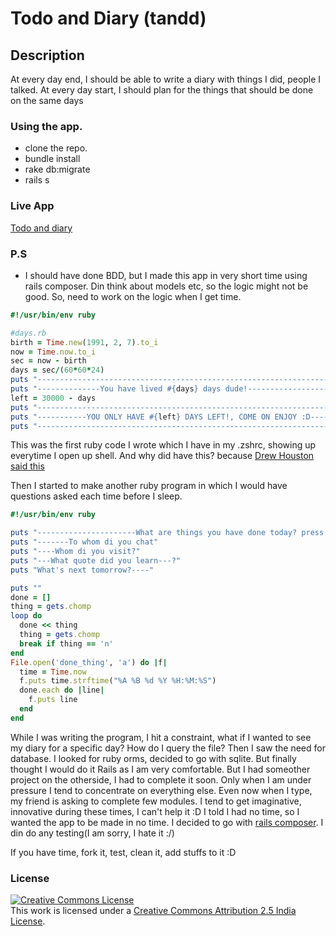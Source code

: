 Todo and Diary (tandd)
========================

## Description
At every day end, I should be able to write a diary with things I did, people I talked. At every day start, I should plan for the things that should be done on the same days

### Using the app.
- clone the repo.
- bundle install
- rake db:migrate
- rails s

### Live App
[Todo and diary](http://tandd.herokuapp.com)

### P.S
- I should have done BDD, but I made this app in very short time using rails composer. Din think about models etc, so the logic might not be good. So, need to work on the logic when I get time. 

```ruby
#!/usr/bin/env ruby

#days.rb
birth = Time.new(1991, 2, 7).to_i
now = Time.now.to_i
sec = now - birth
days = sec/(60*60*24)
puts "----------------------------------------------------------------------------"
puts "--------------You have lived #{days} days dude!-----------------------------"
left = 30000 - days
puts "----------------------------------------------------------------------------"
puts "-----------YOU ONLY HAVE #{left} DAYS LEFT!, COME ON ENJOY :D---------------" 
puts "----------------------------------------------------------------------------"
```

This was the first ruby code I wrote which I have in my .zshrc, showing up everytime I open up shell. And why did have this? because [Drew Houston said this](http://web.mit.edu/newsoffice/2013/commencement-address-houston-0607.html)

Then I started to make another ruby program in which I would have questions asked each time before I sleep.

```ruby
#!/usr/bin/env ruby

puts "----------------------What are things you have done today? press n if needed---------------------------"
puts "-------To whom di you chat"
puts "----Whom di you visit?"
puts "---What quote did you learn---?"
puts "What's next tomorrow?----"

puts ""
done = []
thing = gets.chomp
loop do
  done << thing
  thing = gets.chomp
  break if thing == 'n'
end
File.open('done_thing', 'a') do |f|
  time = Time.now
  f.puts time.strftime("%A %B %d %Y %H:%M:%S")
  done.each do |line|
    f.puts line
  end
end
```

While I was writing the program, I hit a constraint, what if I wanted to see my diary for a specific day? How do I query the file? Then I saw the need for database. I looked for ruby orms, decided to go with sqlite. But finally thought I would do it Rails as I am very comfortable. But I had someother project on the otherside,  I had to complete it soon. Only when I am under pressure I tend to concentrate on everything else. Even now when I type, my friend is asking to complete few modules. I tend to get imaginative, innovative during these times, I can't help it :D 
I told I had no time, so I wanted the app to be made in no time. I decided to go with [rails composer](https://github.com/RailsApps/rails-composer). I din do any testing(I am sorry, I hate it :/)

If you have time, fork it, test, clean it, add stuffs to it :D


### License
<a rel="license" href="http://creativecommons.org/licenses/by/2.5/in/deed.en_US"><img alt="Creative Commons License" style="border-width:0" src="http://i.creativecommons.org/l/by/2.5/in/88x31.png" /></a><br />This work is licensed under a <a rel="license" href="http://creativecommons.org/licenses/by/2.5/in/deed.en_US">Creative Commons Attribution 2.5 India License</a>.
